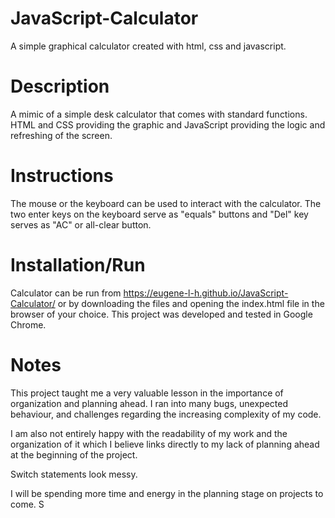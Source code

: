 # JavaScript-Calculator
A simple graphical calculator created with html, css and javascript.

# Description
A mimic of a simple desk calculator that comes with standard functions. 
HTML and CSS providing the graphic and JavaScript providing the logic and refreshing of the screen.

# Instructions
The mouse or the keyboard can be used to interact with the calculator.
The two enter keys on the keyboard serve as "equals" buttons and "Del" key serves as "AC" or all-clear button.


# Installation/Run
Calculator can be run from https://eugene-l-h.github.io/JavaScript-Calculator/ or by downloading the files
and opening the index.html file in the browser of your choice. This project was developed and tested in Google Chrome.

# Notes
This project taught me a very valuable lesson in the importance of organization and planning ahead.
I ran into many bugs, unexpected behaviour, and challenges regarding the increasing complexity of my code.

I am also not entirely happy with the readability of my work and the organization of it which I believe 
links directly to my lack of planning ahead at the beginning of the project. 

Switch statements look messy.

I will be spending more time and energy in the planning stage on projects to come.
S